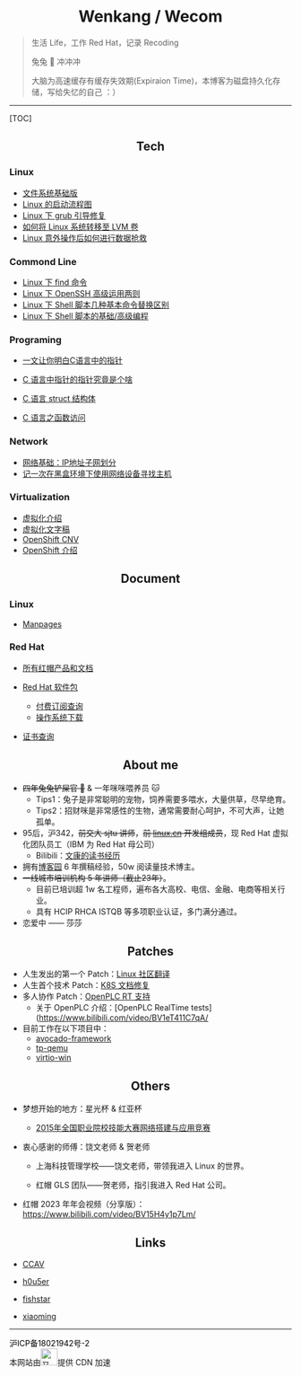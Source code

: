 # <center>Wenkang / Wecom</center>

> 生活 Life，工作 Red Hat，记录 Recoding 
>
>  兔兔 🐰 冲冲冲
>
> 大脑为高速缓存有缓存失效期(Expiraion Time)，本博客为磁盘持久化存储，写给失忆的自己 ：）

------------

[TOC]

## <center>Tech</center>

### Linux

- [文件系统基础版](https://www.cnblogs.com/itxdm/p/filesystem_base_version.html)
- [Linux 的启动流程图](http://pic.jiwenkang.com/typora/202208281647545.png)
- [Linux 下 grub 引导修复](http://pic.jiwenkang.com/typora/202208221147727.png)
- [如何将 Linux 系统转移至 LVM 卷](https://linux.cn/article-7718-1.html)
- [Linux 意外操作后如何进行数据抢救](https://www.cnblogs.com/itxdm/p/linuxdate_recover.html)

### Commond Line

- [Linux 下 find 命令](https://www.cnblogs.com/itxdm/p/5936907.html)
- [Linux 下 OpenSSH 高级运用两则](https://linux.cn/article-7475-1.html)
- [Linux 下 Shell 脚本几种基本命令替换区别](https://www.cnblogs.com/itxdm/p/something_of_shellscirpt.html)
- [Linux 下 Shell 脚本的基础/高级编程](https://cdn.jiwenkang.com/BashShell/index.html)


### Programing

- [一文让你明白C语言中的指针 ](https://www.cnblogs.com/itxdm/p/c_pointer2.html)

- [C 语言中指针的指针究竟是个啥](https://www.cnblogs.com/itxdm/p/c_pointer_of_pointer.html)
- [C 语言 struct 结构体](https://www.cnblogs.com/itxdm/p/C_language_struct_structure.html)

- [C 语言之函数访问 ](https://www.cnblogs.com/itxdm/p/c_visiting_from_function.html)
### Network

- [网络基础：IP地址子网划分](https://www.cnblogs.com/itxdm/p/6087727.html)
- [记一次在黑盒环境下使用网络设备寻找主机](https://www.cnblogs.com/itxdm/p/Remember_to_use_a_network_device_to_find_a_host_in_a_black_box_environment.html)

### Virtualization

- [虚拟化介绍](https://www.bilibili.com/video/BV12G411p7JW)
- [虚拟化文字稿](QEMU.html)
- [OpenShift CNV](https://www.bilibili.com/video/BV1cd4y1D7MW)
- [OpenShift 介绍](https://www.bilibili.com/video/BV1TV4y1u7hg/)



## <center>Document</center>

### Linux
- [Manpages](https://man.cx/)

### Red Hat
- [所有红帽产品和文档](https://access.redhat.com/products/)
- [Red Hat 软件包](https://access.redhat.com/downloads/content/package-browser)
  - [付费订阅查询](https://access.redhat.com/management/subscriptions)
  - [操作系统下载](https://access.redhat.com/downloads/content/rhel)

- [证书查询](https://www.credly.com/earner/earned)

<div data-iframe-width="150" data-iframe-height="270" data-share-badge-id="fd817161-668d-40ed-9dd3-3678cdb35a6c" data-share-badge-host="https://www.credly.com"></div><script type="text/javascript" async src="//cdn.credly.com/assets/utilities/embed.js"></script>

## <center>About me</center>

- ~~四年兔兔铲屎官 🐰~~ & 一年咪咪喂养员 🐱
  - Tips1：兔子是非常聪明的宠物，饲养需要多喂水，大量供草，尽早绝育。
  - Tips2：招财咪是非常感性的生物，通常需要耐心呵护，不可大声，让她孤单。
- 95后，沪342，~~前交大 sjtu 讲师~~，~~前 [linux.cn](https://linux.cn) 开发组成员~~，现 Red Hat 虚拟化团队员工（IBM 为 Red Hat 母公司）
  - Bilibili：[文康的读书经历 ](https://www.bilibili.com/video/BV1iR4y1c7o4)
- 拥有[博客园](https://www.cnblogs.com/itxdm) 6 年撰稿经验，50w 阅读量技术博主。
- ~~一线城市培训机构 5 年讲师（截止23年）~~。
  - 目前已培训超 1w 名工程师，遍布各大高校、电信、金融、电商等相关行业。
  - 具有 HCIP RHCA ISTQB 等多项职业认证，多门满分通过。
- 恋爱中 —— 莎莎


## <center>Patches</center>

- 人生发出的第一个 Patch：[Linux 社区翻译](https://github.com/LCTT/TranslateProject/pull/4084)
- 人生首个技术 Patch：[K8S 文档修复](https://github.com/ovn-org/ovn-kubernetes/commit/8c149e5ecbf49d96f2dc95af4d5fdad3f74b18df)
- 多人协作 Patch：[OpenPLC RT 支持](https://github.com/thiagoralves/OpenPLC_v3/pull/201)
  - 关于 OpenPLC 介绍：[OpenPLC RealTime tests](https://www.bilibili.com/video/BV1eT411C7qA/
- 目前工作在以下项目中：
  - [avocado-framework](https://github.com/avocado-framework/avocado-vt/)
  - [tp-qemu](https://github.com/autotest/tp-qemu/)
  - [virtio-win](https://github.com/virtio-win/)




## <center>Others</center>

- 梦想开始的地方：星光杯 & 红亚杯
  - [2015年全国职业院校技能大赛网络搭建与应用竞赛](guosai/国赛-compressed.pdf)
- 衷心感谢的师傅：饶文老师 & 贺老师
  - 上海科技管理学校——饶文老师，带领我进入 Linux 的世界。

  - 红帽 GLS 团队——贺老师，指引我进入 Red Hat 公司。

- 红帽 2023 年年会视频（分享版）：https://www.bilibili.com/video/BV15H4y1p7Lm/




## <center>Links</center>

- [CCAV](https://ccav.me/)

- [h0u5er](https://www.h0u5er.com/)

- [fishstar](https://www.ssout.top/)

- [xiaoming](https://www.gaoxinming.com/)

- - ------

<div>
        <a class="banquan" style="color:#000; text-decoration:none;" href="https://beian.miit.gov.cn/#/Integrated/index" target="_blank">沪ICP备18021942号-2</a>
        <div class="footer-support"><span>本网站由</span><a class="footer-support-logo" href="https://www.upyun.com/?utm_source=lianmeng&amp;utm_medium=referral" target="blank" title="又拍云"><img height="30" src="https://cdn.yunyoujun.cn/img/logo/upyun-logo.png" alt="又拍云"></a><span>提供 CDN 加速</span></div>
